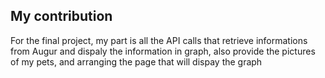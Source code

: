 ## My contribution
For the final project, my part is all the API calls that retrieve informations from Augur and dispaly the information in graph, also provide the pictures of my pets, and arranging the page that will dispay the graph
